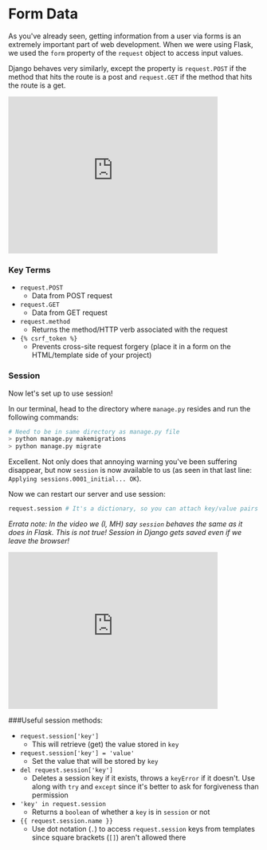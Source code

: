 # Form Data
As you've already seen, getting information from a user via forms is an extremely important part of web development. When we were using Flask, we used the `form` property of the `request` object to access input values.

Django behaves very similarly, except the property is `request.POST` if the method that hits the route is a post and `request.GET` if the method that hits the route is a get.

<iframe width="420" height="315" src="https://www.youtube.com/embed/KRanyK02uO8" frameborder="0" allowfullscreen></iframe>

### Key Terms
+ `request.POST`
  + Data from POST request
+ `request.GET`
  + Data from GET request
+ `request.method`
  + Returns the method/HTTP verb associated with the request
+ `{% csrf_token %}`
  + Prevents cross-site request forgery (place it in a form on the HTML/template side of your project)

### Session
Now let's set up to use session!

In our terminal, head to the directory where `manage.py` resides and run the following commands:

```bash
# Need to be in same directory as manage.py file
> python manage.py makemigrations
> python manage.py migrate
```

Excellent. Not only does that annoying warning you've been suffering disappear, but now `session` is now available to us (as seen in that last line: `Applying sessions.0001_initial... OK`).

Now we can restart our server and use session:

```python
request.session # It's a dictionary, so you can attach key/value pairs
```

*Errata note: In the video we (I, MH) say `session` behaves the same as it does in Flask. This is not true! Session in Django gets saved even if we leave the browser!*

<iframe width="420" height="315" src="https://www.youtube.com/embed/8ZTVGCoEyFs" frameborder="0" allowfullscreen></iframe>

###Useful session methods:

+ `request.session['key']`
  + This will retrieve (get) the value stored in `key`
+ `request.session['key'] = 'value'`
  + Set the value that will be stored by `key`
+ `del request.session['key']`
  + Deletes a session key if it exists, throws a `keyError` if it doesn't. Use along with `try` and `except` since it's better to ask for forgiveness than permission
+ `'key' in request.session`
  + Returns a `boolean` of whether a `key` is in `session` or not
+ `{{ request.session.name }}`
  + Use dot notation (`.`) to access `request.session` keys from templates since square brackets (`[]`) aren't allowed there
